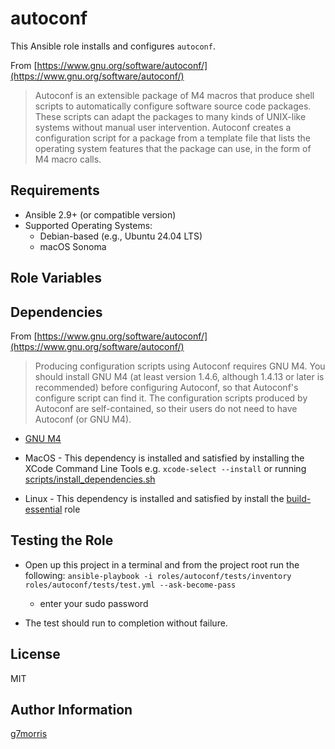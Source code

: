 autoconf
=========

This Ansible role installs and configures `autoconf`.

From [https://www.gnu.org/software/autoconf/](https://www.gnu.org/software/autoconf/)

> Autoconf is an extensible package of M4 macros that produce shell scripts to automatically configure software source code packages. These scripts can adapt the packages to many kinds of UNIX-like systems without manual user intervention. Autoconf creates a configuration script for a package from a template file that lists the operating system features that the package can use, in the form of M4 macro calls.

Requirements
------------

- Ansible 2.9+ (or compatible version)
- Supported Operating Systems:
  - Debian-based (e.g., Ubuntu 24.04 LTS)
  - macOS Sonoma

Role Variables
--------------

Dependencies
------------

From [https://www.gnu.org/software/autoconf/](https://www.gnu.org/software/autoconf/)

> Producing configuration scripts using Autoconf requires GNU M4. You should install GNU M4 (at least version 1.4.6, although 1.4.13 or later is recommended) before configuring Autoconf, so that Autoconf's configure script can find it. The configuration scripts produced by Autoconf are self-contained, so their users do not need to have Autoconf (or GNU M4).

* [GNU M4](https://www.gnu.org/software/m4/m4.html)

* MacOS - This dependency is installed and satisfied by installing the XCode Command Line Tools e.g. `xcode-select --install` or running [scripts/install_dependencies.sh](../../scripts/install_dependencies.sh)
* Linux - This dependency is installed and satisfied by install the [build-essential](../../roles/build-essential) role

Testing the Role
----------------

* Open up this project in a terminal and from the project root run the following: `ansible-playbook -i roles/autoconf/tests/inventory roles/autoconf/tests/test.yml --ask-become-pass`
  * enter your sudo password

* The test should run to completion without failure.

License
-------

MIT

Author Information
------------------

[g7morris](https://github.com/g7morris)
